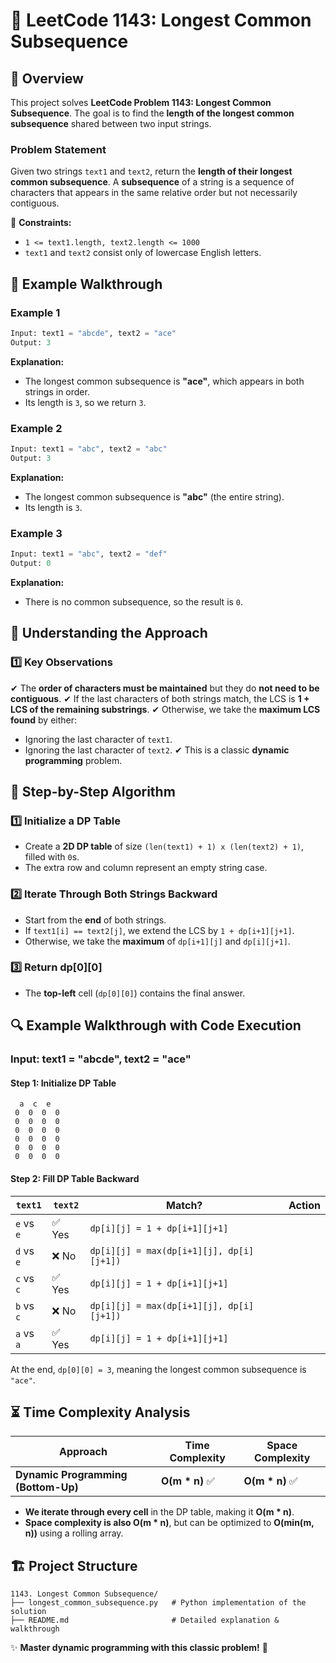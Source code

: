# 📌 LeetCode 1143: Longest Common Subsequence

## 📝 Overview
This project solves **LeetCode Problem 1143: Longest Common Subsequence**.
The goal is to find the **length of the longest common subsequence** shared between two input strings.

### **Problem Statement**
Given two strings `text1` and `text2`, return the **length of their longest common subsequence**.
A **subsequence** of a string is a sequence of characters that appears in the same relative order but not necessarily contiguous.

🔹 **Constraints:**
- `1 <= text1.length, text2.length <= 1000`
- `text1` and `text2` consist only of lowercase English letters.

## 🎯 Example Walkthrough

### **Example 1**
```python
Input: text1 = "abcde", text2 = "ace"
Output: 3
```
**Explanation:**
- The longest common subsequence is **"ace"**, which appears in both strings in order.
- Its length is `3`, so we return `3`.

### **Example 2**
```python
Input: text1 = "abc", text2 = "abc"
Output: 3
```
**Explanation:**
- The longest common subsequence is **"abc"** (the entire string).
- Its length is `3`.

### **Example 3**
```python
Input: text1 = "abc", text2 = "def"
Output: 0
```
**Explanation:**
- There is no common subsequence, so the result is `0`.

## 🚀 Understanding the Approach
### **1️⃣ Key Observations**
✔ The **order of characters must be maintained** but they do **not need to be contiguous**.
✔ If the last characters of both strings match, the LCS is **1 + LCS of the remaining substrings**.
✔ Otherwise, we take the **maximum LCS found** by either:
  - Ignoring the last character of `text1`.
  - Ignoring the last character of `text2`.
✔ This is a classic **dynamic programming** problem.

## 📝 Step-by-Step Algorithm
### **1️⃣ Initialize a DP Table**
- Create a **2D DP table** of size `(len(text1) + 1) x (len(text2) + 1)`, filled with `0`s.
- The extra row and column represent an empty string case.

### **2️⃣ Iterate Through Both Strings Backward**
- Start from the **end** of both strings.
- If `text1[i] == text2[j]`, we extend the LCS by `1 + dp[i+1][j+1]`.
- Otherwise, we take the **maximum** of `dp[i+1][j]` and `dp[i][j+1]`.

### **3️⃣ Return dp[0][0]**
- The **top-left** cell (`dp[0][0]`) contains the final answer.

## 🔍 Example Walkthrough with Code Execution

### **Input: text1 = "abcde", text2 = "ace"**
#### **Step 1: Initialize DP Table**
```
  a  c  e
 0  0  0  0
 0  0  0  0
 0  0  0  0
 0  0  0  0
 0  0  0  0
 0  0  0  0
```

#### **Step 2: Fill DP Table Backward**
| `text1` | `text2` | Match? | Action |
|---------|---------|--------|--------|
| `e` vs `e` | ✅ Yes | `dp[i][j] = 1 + dp[i+1][j+1]` |
| `d` vs `e` | ❌ No  | `dp[i][j] = max(dp[i+1][j], dp[i][j+1])` |
| `c` vs `c` | ✅ Yes | `dp[i][j] = 1 + dp[i+1][j+1]` |
| `b` vs `c` | ❌ No  | `dp[i][j] = max(dp[i+1][j], dp[i][j+1])` |
| `a` vs `a` | ✅ Yes | `dp[i][j] = 1 + dp[i+1][j+1]` |

At the end, `dp[0][0] = 3`, meaning the longest common subsequence is `"ace"`.

## ⏳ **Time Complexity Analysis**
| Approach | Time Complexity | Space Complexity |
|----------|----------------|------------------|
| **Dynamic Programming (Bottom-Up)** | **O(m * n)** ✅ | **O(m * n)** ✅ |

- **We iterate through every cell** in the DP table, making it **O(m * n)**.
- **Space complexity is also O(m * n)**, but can be optimized to **O(min(m, n))** using a rolling array.

## **🏗 Project Structure**
```
1143. Longest Common Subsequence/
├── longest_common_subsequence.py   # Python implementation of the solution
├── README.md                       # Detailed explanation & walkthrough
```

✨ **Master dynamic programming with this classic problem!** 🚀